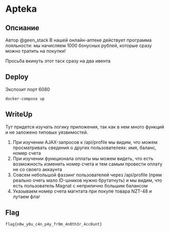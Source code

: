 # Apteka

## Опсиание
Автор @geen_stack
В нашей онлайн-аптеке действует программа лояльности: мы начисляем 1000 бонусных рублей, которые сразу можно тратить на покупки!

Просьба вкинуть этот таск сразу на два ивента

## Deploy

Экспозит порт 6080
```
docker-compose up
```

## WriteUp

Тут придется изучать логику приложения, так как в нем много функций и не заложено типовых уязвимостей.
1. При изучении AJAX-запросов к /api/profile мы видим, что можем просматривать сведения о других пользователеях: имя, баланс, номер счета
2. При изучении функционала оплаты мы можем видеть, что есть возможность изменить номер счета и тем самым провести оплату не со своего аккаунта
3. Совсем небольшой фаззинг пользователей через /api/profile (прям реально очегь мало ID-шников нужно брутатнуть) и мы видим, что есть пользователь Magnat с неприлично большим балансом
4. Указываем номер счета магнтата при покупе товара NZT-48 и лутаем флаг
  
## Flag
```
flag{n0w_y0u_c4n_p4y_fr0m_4n0th3r_4cc0unt}
```

